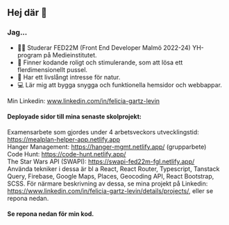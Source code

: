 ## Hej där 👋
### Jag...
- 👩‍💻 Studerar FED22M (Front End Developer Malmö 2022-24) YH-program på Medieinstitutet.
- 💜 Finner kodande roligt och stimulerande, som att lösa ett flerdimensionellt pussel.
- 🌳 Har ett livslångt intresse för natur.
- 💻 Lär mig att bygga snygga och funktionella hemsidor och webbappar.

Min Linkedin: www.linkedin.com/in/felicia-gartz-levin <br>

#### Deployade sidor till mina senaste skolprojekt:

Examensarbete som gjordes under 4 arbetsveckors utvecklingstid: https://mealplan-helper-app.netlify.app <br>
Hanger Management: https://hanger-mgmt.netlify.app/ (grupparbete)<br>
Code Hunt: https://code-hunt.netlify.app/<br>
The Star Wars API (SWAPI): https://swapi-fed22m-fgl.netlify.app/<br>
Använda tekniker i dessa är bl a React, React Router, Typescript, Tanstack Query, Firebase, Google Maps, Places, Geocoding API, React Bootstrap, SCSS.
För närmare beskrivning av dessa, se mina projekt på Linkedin: https://www.linkedin.com/in/felicia-gartz-levin/details/projects/, eller se repona nedan.

#### Se repona nedan för min kod.

<!--
**FeliciaGartzLevin/FeliciaGartzLevin** is a ✨ _special_ ✨ repository because its `README.md` (this file) appears on your GitHub profile.

Here are some ideas to get you started:

- 🔭 I’m currently working on ...
- 🌱 I’m currently learning ...
- 👯 I’m looking to collaborate on ...
- 🤔 I’m looking for help with ...
- 💬 Ask me about ...
- 📫 How to reach me: ...
- 😄 Pronouns: ...
- ⚡ Fun fact: ...
-->
